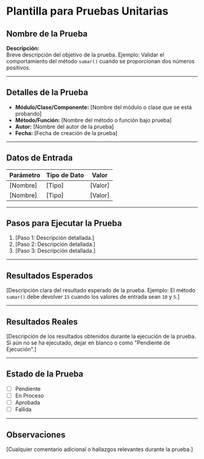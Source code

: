# Plantilla para Pruebas Unitarias

## Nombre de la Prueba

**Descripción:**  
Breve descripción del objetivo de la prueba. Ejemplo: Validar el comportamiento del método `sumar()` cuando se proporcionan dos números positivos.

---

## Detalles de la Prueba

- **Módulo/Clase/Componente:** [Nombre del módulo o clase que se está probando]  
- **Método/Función:** [Nombre del método o función bajo prueba]  
- **Autor:** [Nombre del autor de la prueba]  
- **Fecha:** [Fecha de creación de la prueba]  

---

## Datos de Entrada

| Parámetro       | Tipo de Dato | Valor         |
|-----------------|--------------|---------------|
| [Nombre]        | [Tipo]       | [Valor]       |
| [Nombre]        | [Tipo]       | [Valor]       |

---

## Pasos para Ejecutar la Prueba

1. [Paso 1: Descripción detallada.]  
2. [Paso 2: Descripción detallada.]  
3. [Paso 3: Descripción detallada.]  

---

## Resultados Esperados

[Descripción clara del resultado esperado de la prueba. Ejemplo: El método `sumar()` debe devolver `15` cuando los valores de entrada sean `10` y `5`.]  

---

## Resultados Reales

[Descripción de los resultados obtenidos durante la ejecución de la prueba. Si aún no se ha ejecutado, dejar en blanco o como "Pendiente de Ejecución".]  

---

## Estado de la Prueba

- [ ] Pendiente  
- [ ] En Proceso  
- [ ] Aprobada  
- [ ] Fallida  

---

## Observaciones

[Cualquier comentario adicional o hallazgos relevantes durante la prueba.]
